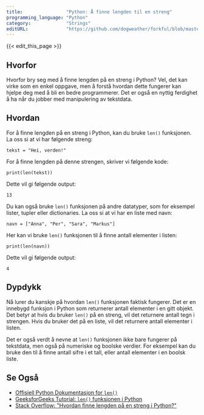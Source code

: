 ```yaml
---
title:                "Python: Å finne lengden til en streng"
programming_language: "Python"
category:             "Strings"
editURL:              "https://github.com/dogweather/forkful/blob/master/content/no/python/finding-the-length-of-a-string.md"
---
```


{{< edit_this_page >}}

## Hvorfor
Hvorfor bry seg med å finne lengden på en streng i Python? Vel, det kan virke som en enkel oppgave, men å forstå hvordan dette fungerer kan hjelpe deg med å bli en bedre programmerer. Det er også en nyttig ferdighet å ha når du jobber med manipulering av tekstdata.

## Hvordan
For å finne lengden på en streng i Python, kan du bruke `len()` funksjonen. La oss si at vi har følgende streng:
```
tekst = "Hei, verden!"
```
For å finne lengden på denne strengen, skriver vi følgende kode:
```
print(len(tekst))
```
Dette vil gi følgende output:
```
13
```

Du kan også bruke `len()` funksjonen på andre datatyper, som for eksempel lister, tupler eller dictionaries. La oss si at vi har en liste med navn:
```
navn = ["Anna", "Per", "Sara", "Markus"]
```
Her kan vi bruke `len()` funksjonen til å finne antall elementer i listen:
```
print(len(navn))
```
Dette vil gi følgende output:
```
4
```

## Dypdykk
Nå lurer du kanskje på hvordan `len()` funksjonen faktisk fungerer. Det er en innebygd funksjon i Python som returnerer antall elementer i en gitt objekt. Det betyr at hvis du bruker `len()` på en streng, vil det returnere antall tegn i strengen. Hvis du bruker det på en liste, vil det returnere antall elementer i listen.

Det er også verdt å nevne at `len()` funksjonen ikke bare fungerer på tekstdata, men også på numeriske og boolske verdier. For eksempel kan du bruke den til å finne antall sifre i et tall, eller antall elementer i en boolsk liste.

## Se Også
- [Offisiell Python Dokumentasjon for `len()`](https://docs.python.org/3/library/functions.html#len)
- [GeeksforGeeks Tutorial: `len()` funksjonen i Python](https://www.geeksforgeeks.org/python-len-function/)
- [Stack Overflow: "Hvordan finne lengden på en streng i Python?"](https://stackoverflow.com/questions/6706830/how-to-get-the-length-of-a-string)
